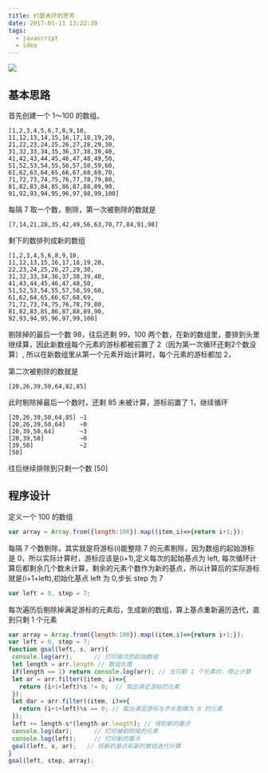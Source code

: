 ```yaml
---
title: 约瑟夫环的思考
date: 2017-01-11 13:22:39
tags:
  - javascript
  - idea
---
```

![](http://cdn-public.imxuezi.com/joseph.jpg)

## 基本思路
首先创建一个 1～100 的数组。
```
[1,2,3,4,5,6,7,8,9,10,
11,12,13,14,15,16,17,18,19,20,
21,22,23,24,25,26,27,28,29,30,
31,32,33,34,35,36,37,38,39,40,
41,42,43,44,45,46,47,48,49,50,
51,52,53,54,55,56,57,58,59,60,
61,62,63,64,65,66,67,68,69,70,
71,72,73,74,75,76,77,78,79,80,
81,82,83,84,85,86,87,88,89,90,
91,92,93,94,95,96,97,98,99,100]
```

每隔 7 取一个数，剔除，第一次被剔除的数就是
```
[7,14,21,28,35,42,49,56,63,70,77,84,91,98]
```

剩下的数排列成新的数组
```
[1,2,3,4,5,6,8,9,10,
11,12,13,15,16,17,18,19,20,
22,23,24,25,26,27,29,30,
31,32,33,34,36,37,38,39,40,
41,43,44,45,46,47,48,50,
51,52,53,54,55,57,58,59,60,
61,62,64,65,66,67,68,69,
71,72,73,74,75,76,78,79,80,
81,82,83,85,86,87,88,89,90,
92,93,94,95,96,97,99,100]
```

剔除掉的最后一个数 98，往后还剩 99，100 两个数，在新的数组里，要排到头里继续算，因此新数组每个元素的游标都被前置了 2（因为第一次循环还剩2个数没算）,
所以在新数组里从第一个元素开始计算时，每个元素的游标都加 2，

第二次被剔除的数就是
```
[20,26,39,50,64,82,85]
```

此时剔除掉最后一个数时，还剩 85 未被计算，游标前置了 1，继续循环
```
[20,26,39,50,64,85] ~1
[20,26,39,50,64]    ~0
[20,39,50,64]       ~3
[20,39,50]          ~0
[39,50]             ~2
[50]
```
往后继续排除到只剩一个数 [50]

## 程序设计
定义一个 100 的数组
```js
var array = Array.from({length:100}).map((item,i)=>{return i+1;});
```

每隔 7 个数剔除，其实就是将游标(i)能整除 7 的元素剔除，因为数组的起始游标是 0，所以实际计算时，游标应该是(i+1),定义每次的起始基点为 left,
每次循环计算后都剩余几个数未计算，剩余的元素个数作为新的基点，所以计算后的实际游标就是(i+1+left),初始化基点 left 为 0,步长 step 为 7
```js
var left = 0, step = 7;
```
每次遍历后剔除掉满足游标的元素后，生成新的数组，算上基点重新遍历迭代，直到只剩 1 个元素
```js
var array = Array.from({length:100}).map((item,i)=>{return i+1;});
var left = 0, step = 7;
function goal(left, s, arr){
 console.log(arr);      // 打印每次的起始数组
 let length = arr.length // 数组长度
 if(length == 1) return console.log(arr); // 当只剩 1 个元素时，停止计算
 let ar = arr.filter((item, i)=>{
   return (i+1+left)%s != 0;  // 取出满足游标的元素
 });
 let dar = arr.filter((item, i)=>{
   return (i+1+left)%s == 0; // 取出满足游标与步长取模为 0 的元素
 });
 left += length-s*(length-ar.length); // 得到新的基点
 console.log(dar);      // 打印被剔除掉的元素
 console.log(left);     // 打印新的基点
 goal(left, s, ar);   // 将新的基点和新的数组迭代计算
}
goal(left, step, array);
```